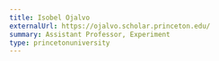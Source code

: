 ```yaml
---
title: Isobel Ojalvo
externalUrl: https://ojalvo.scholar.princeton.edu/
summary: Assistant Professor, Experiment
type: princetonuniversity
---
```

